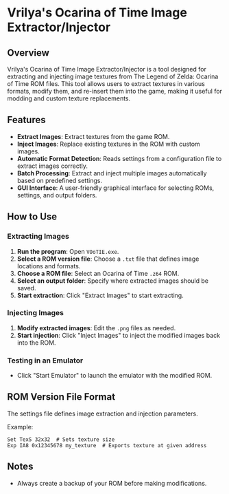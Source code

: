# Vrilya's Ocarina of Time Image Extractor/Injector

## Overview
Vrilya's Ocarina of Time Image Extractor/Injector is a tool designed for extracting and injecting image textures from The Legend of Zelda: Ocarina of Time ROM files. This tool allows users to extract textures in various formats, modify them, and re-insert them into the game, making it useful for modding and custom texture replacements.

## Features
- **Extract Images**: Extract textures from the game ROM.
- **Inject Images**: Replace existing textures in the ROM with custom images.
- **Automatic Format Detection**: Reads settings from a configuration file to extract images correctly.
- **Batch Processing**: Extract and inject multiple images automatically based on predefined settings.
- **GUI Interface**: A user-friendly graphical interface for selecting ROMs, settings, and output folders.

## How to Use
### Extracting Images
1. **Run the program**: Open `VOoTIE.exe`.
2. **Select a ROM version file**: Choose a `.txt` file that defines image locations and formats.
3. **Choose a ROM file**: Select an Ocarina of Time `.z64` ROM.
4. **Select an output folder**: Specify where extracted images should be saved.
5. **Start extraction**: Click "Extract Images" to start extracting.

### Injecting Images
1. **Modify extracted images**: Edit the `.png` files as needed.
2. **Start injection**: Click "Inject Images" to inject the modified images back into the ROM.

### Testing in an Emulator
- Click "Start Emulator" to launch the emulator with the modified ROM.

## ROM Version File Format
The settings file defines image extraction and injection parameters.

Example:
```
Set TexS 32x32  # Sets texture size
Exp IA8 0x12345678 my_texture  # Exports texture at given address
```

## Notes
- Always create a backup of your ROM before making modifications.

